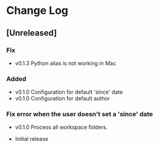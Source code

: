 # Change Log

## [Unreleased]

### Fix

- v0.1.3 Python alias is not working in Mac

### Added

- v0.1.0 Configuration for default 'since' date
- v0.1.0 Configuration for default author

### Fix error when the user doesn't set a 'since' date

- v0.1.0 Process all workspace folders.


- Initial release